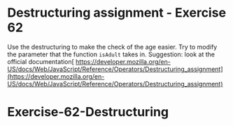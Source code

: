 # Destructuring assignment - Exercise 62

Use the destructuring to make the check of the age easier. Try to modify the parameter that the function `isAdult` takes in.
Suggestion: look at the official documentation[ https://developer.mozilla.org/en-US/docs/Web/JavaScript/Reference/Operators/Destructuring_assignment](https://developer.mozilla.org/en-US/docs/Web/JavaScript/Reference/Operators/Destructuring_assignment)
# Exercise-62-Destructuring

